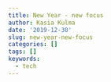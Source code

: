 ```yaml
---
title: New Year - new focus
author: Kasia Kulma
date: '2019-12-30'
slug: new-year-new-focus
categories: []
tags: []
keywords:
  - tech
---
```


<!--more-->

